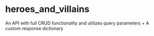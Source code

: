 # heroes_and_villains
An API with full CRUD functionality and utilizes query parameters + A custom response dictionary
